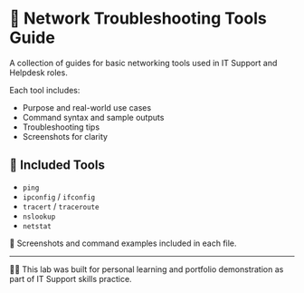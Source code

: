 # 🧰 Network Troubleshooting Tools Guide

A collection of guides for basic networking tools used in IT Support and Helpdesk roles.

Each tool includes:
- Purpose and real-world use cases
- Command syntax and sample outputs
- Troubleshooting tips
- Screenshots for clarity

## 🧪 Included Tools
- `ping`
- `ipconfig` / `ifconfig`
- `tracert` / `traceroute`
- `nslookup`
- `netstat`

📸 Screenshots and command examples included in each file.

---

🧑‍💻 This lab was built for personal learning and portfolio demonstration as part of IT Support skills practice.
